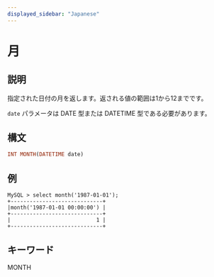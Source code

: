 ```yaml
---
displayed_sidebar: "Japanese"
---
```


# 月

## 説明

指定された日付の月を返します。返される値の範囲は1から12までです。

`date` パラメータは DATE 型または DATETIME 型である必要があります。

## 構文

```Haskell
INT MONTH(DATETIME date)
```

## 例

```Plain Text
MySQL > select month('1987-01-01');
+-----------------------------+
|month('1987-01-01 00:00:00') |
+-----------------------------+
|                           1 |
+-----------------------------+
```

## キーワード

MONTH
